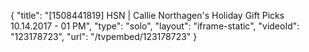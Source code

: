 {
    "title": "[1508441819] HSN | Callie Northagen's Holiday Gift Picks 10.14.2017 - 01 PM",
    "type": "solo",
    "layout": "iframe-static",
    "videoId": "123178723",
    "url": "\/tvpembed\/123178723"
}